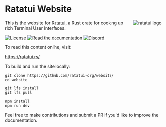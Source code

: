 # Ratatui Website

<img align="right" src="https://avatars.githubusercontent.com/u/125200832?s=128&v=4" alt="ratatui logo">

This is the website for [Ratatui](https://github.com/ratatui-org/ratatui), a Rust crate for cooking
up rich Terminal User Interfaces.

[![License](https://img.shields.io/crates/l/ratatui?style=for-the-badge)](./LICENSE.md)
[![Read the documentation](https://img.shields.io/badge/Read-Documentation-blue?style=for-the-badge)](https://ratatui.rs/)
[![Discord](https://img.shields.io/discord/1070692720437383208?label=discord&logo=discord&style=for-the-badge)](https://discord.gg/pMCEU9hNEj)

To read this content online, visit:

<https://ratatui.rs/>

To build and run the site locally:

```shell
git clone https://github.com/ratatui-org/website/
cd website

git lfs install
git lfs pull

npm install
npm run dev
```

Feel free to make contributions and submit a PR if you'd like to improve the documentation.
